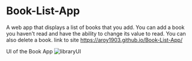 # Book-List-App
A web app that displays a list of books that you add. You can add a book you haven't read and have the ability to change its value to read. You can also delete a book.
link to site
https://aroy1903.github.io/Book-List-App/

UI of the Book App
![libraryUI](https://user-images.githubusercontent.com/105148555/185724343-dd4ddb40-92ca-4896-98c4-c131dd79e62a.PNG)
